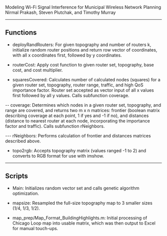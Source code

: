 Modeling Wi-Fi Signal Interference for Municipal Wireless Network Planning
Nirmal Prakash, Steven Plutchak, and Timothy Murray

----------------
Functions
----------------
- deployRandRouters: For given topography and number of routers k, initialize random router positions and return row vector of coordinates, with all x coordinates first, followed by y coordinates. 

- routerCost: Apply cost function to given router set, topography, base cost, and cost multiplier.

- squaresCovered: Calculates number of calculated nodes (squares) for a given router set, topography, router range, traffic, and high QoS importance factor. Router set accepted as vector input of all x values first followed by all y values. Calls subfunction coverage.

-- coverage: Determines which nodes in a given router set, topography, and range are covered, and returns two m x n matrices: frontier (boolean matrix describing coverage at each point, 1 if yes and -1 if no), and distances (distance to nearest router at each node, incorporating the importance factor and traffic). Calls subfunction rNeighbors.

--- rNeighbors: Performs calculation of frontier and distances matrices described above.

- topo2rgb: Accepts topography matrix (values ranged -1 to 2) and converts to RGB format for use with imshow.


----------------
Scripts
----------------
- Main: Initializes random vector set and calls genetic algorithm optimization.

- mapsize: Resampled the full-size topography map to 3 smaller sizes (1/4, 1/3, 1/2).

- map_prep/Map_Format_BuildingHighlights.m: Initial processing of Chicago Loop map into usable matrix, which was then output to Excel for manual touch-ups.